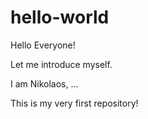 # hello-world

Hello Everyone!

Let me introduce myself.

I am Nikolaos, ...

This is my very first repository!
